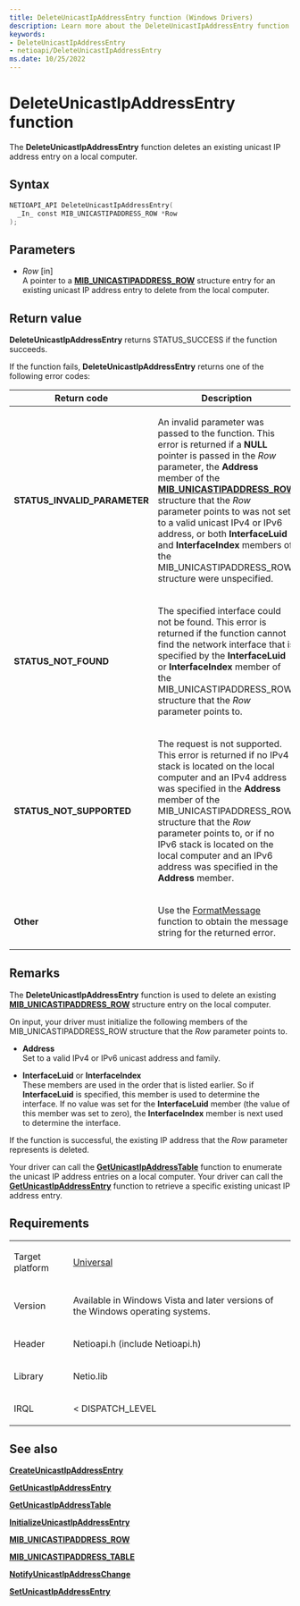 ```yaml
---
title: DeleteUnicastIpAddressEntry function (Windows Drivers)
description: Learn more about the DeleteUnicastIpAddressEntry function.
keywords:
- DeleteUnicastIpAddressEntry
- netioapi/DeleteUnicastIpAddressEntry
ms.date: 10/25/2022
---
```


# DeleteUnicastIpAddressEntry function

The **DeleteUnicastIpAddressEntry** function deletes an existing unicast IP address entry on a local computer.

## Syntax

``` c++
NETIOAPI_API DeleteUnicastIpAddressEntry(
  _In_ const MIB_UNICASTIPADDRESS_ROW *Row
);
```

## Parameters

- *Row* \[in\]  
   A pointer to a [**MIB\_UNICASTIPADDRESS\_ROW**](mib-unicastipaddress-row.md) structure entry for an existing unicast IP address entry to delete from the local computer.

## Return value

**DeleteUnicastIpAddressEntry** returns STATUS\_SUCCESS if the function succeeds.

If the function fails, **DeleteUnicastIpAddressEntry** returns one of the following error codes:

<table>
<thead>
<tr class="header">
<th>Return code</th>
<th>Description</th>
</tr>
</thead>
<tbody>
<tr class="odd">
<td><strong>STATUS_INVALID_PARAMETER</strong></td>
<td><p>An invalid parameter was passed to the function. This error is returned if a <strong>NULL</strong> pointer is passed in the <em>Row</em> parameter, the <strong>Address</strong> member of the <a href="mib-unicastipaddress-row.md"><strong>MIB_UNICASTIPADDRESS_ROW</strong></a> structure that the <em>Row</em> parameter points to was not set to a valid unicast IPv4 or IPv6 address, or both <strong>InterfaceLuid</strong> and <strong>InterfaceIndex</strong> members of the MIB_UNICASTIPADDRESS_ROW structure were unspecified.</p></td>
</tr>
<tr class="even">
<td><strong>STATUS_NOT_FOUND</strong></td>
<td><p>The specified interface could not be found. This error is returned if the function cannot find the network interface that is specified by the <strong>InterfaceLuid</strong> or <strong>InterfaceIndex</strong> member of the MIB_UNICASTIPADDRESS_ROW structure that the <em>Row</em> parameter points to.</p></td>
</tr>
<tr class="odd">
<td><strong>STATUS_NOT_SUPPORTED</strong></td>
<td><p>The request is not supported. This error is returned if no IPv4 stack is located on the local computer and an IPv4 address was specified in the <strong>Address</strong> member of the MIB_UNICASTIPADDRESS_ROW structure that the <em>Row</em> parameter points to, or if no IPv6 stack is located on the local computer and an IPv6 address was specified in the <strong>Address</strong> member.</p></td>
</tr>
<tr class="even">
<td><strong>Other</strong></td>
<td><p>Use the <a href="/windows/win32/api/winbase/nf-winbase-formatmessage">FormatMessage</a> function to obtain the message string for the returned error.</p></td>
</tr>
</tbody>
</table>

## Remarks

The **DeleteUnicastIpAddressEntry** function is used to delete an existing [**MIB\_UNICASTIPADDRESS\_ROW**](mib-unicastipaddress-row.md) structure entry on the local computer.

On input, your driver must initialize the following members of the MIB\_UNICASTIPADDRESS\_ROW structure that the *Row* parameter points to.

- **Address**  
   Set to a valid IPv4 or IPv6 unicast address and family.

- **InterfaceLuid** or **InterfaceIndex**  
   These members are used in the order that is listed earlier. So if **InterfaceLuid** is specified, this member is used to determine the interface. If no value was set for the **InterfaceLuid** member (the value of this member was set to zero), the **InterfaceIndex** member is next used to determine the interface.

If the function is successful, the existing IP address that the *Row* parameter represents is deleted.

Your driver can call the [**GetUnicastIpAddressTable**](getunicastipaddresstable.md) function to enumerate the unicast IP address entries on a local computer. Your driver can call the [**GetUnicastIpAddressEntry**](getunicastipaddressentry.md) function to retrieve a specific existing unicast IP address entry.

## Requirements

<table>
<tbody>
<tr class="odd">
<td><p>Target platform</p></td>
<td><a href="/windows-hardware/drivers/develop/target-platforms">Universal</a></td>
</tr>
<tr class="even">
<td><p>Version</p></td>
<td><p>Available in Windows Vista and later versions of the Windows operating systems.</p></td>
</tr>
<tr class="odd">
<td><p>Header</p></td>
<td>Netioapi.h (include Netioapi.h)</td>
</tr>
<tr class="even">
<td><p>Library</p></td>
<td>Netio.lib</td>
</tr>
<tr class="odd">
<td><p>IRQL</p></td>
<td><p>&lt; DISPATCH_LEVEL</p></td>
</tr>
</tbody>
</table>

## See also

[**CreateUnicastIpAddressEntry**](createunicastipaddressentry.md)

[**GetUnicastIpAddressEntry**](getunicastipaddressentry.md)

[**GetUnicastIpAddressTable**](getunicastipaddresstable.md)

[**InitializeUnicastIpAddressEntry**](initializeunicastipaddressentry.md)

[**MIB\_UNICASTIPADDRESS\_ROW**](mib-unicastipaddress-row.md)

[**MIB\_UNICASTIPADDRESS\_TABLE**](mib-unicastipaddress-table.md)

[**NotifyUnicastIpAddressChange**](notifyunicastipaddresschange.md)

[**SetUnicastIpAddressEntry**](setunicastipaddressentry.md)
